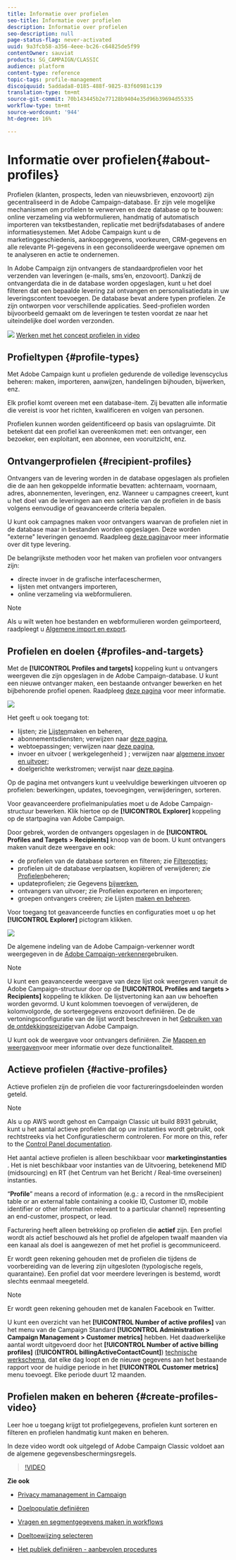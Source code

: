 ```yaml
---
title: Informatie over profielen
seo-title: Informatie over profielen
description: Informatie over profielen
seo-description: null
page-status-flag: never-activated
uuid: 9a3fcb58-a356-4eee-bc26-c64825de5f99
contentOwner: sauviat
products: SG_CAMPAIGN/CLASSIC
audience: platform
content-type: reference
topic-tags: profile-management
discoiquuid: 5addada8-0185-488f-9825-83f60981c139
translation-type: tm+mt
source-git-commit: 70b143445b2e77128b9404e35d96b39694d55335
workflow-type: tm+mt
source-wordcount: '944'
ht-degree: 16%

---
```



# Informatie over profielen{#about-profiles}

Profielen (klanten, prospects, leden van nieuwsbrieven, enzovoort) zijn gecentraliseerd in de Adobe Campaign-database. Er zijn vele mogelijke mechanismen om profielen te verwerven en deze database op te bouwen: online verzameling via webformulieren, handmatig of automatisch importeren van tekstbestanden, replicatie met bedrijfsdatabases of andere informatiesystemen. Met Adobe Campaign kunt u de marketinggeschiedenis, aankoopgegevens, voorkeuren, CRM-gegevens en alle relevante PI-gegevens in een geconsolideerde weergave opnemen om te analyseren en actie te ondernemen.

In Adobe Campaign zijn ontvangers de standaardprofielen voor het verzenden van leveringen (e-mails, sms’en, enzovoort). Dankzij de ontvangerdata die in de database worden opgeslagen, kunt u het doel filteren dat een bepaalde levering zal ontvangen en personalisatiedata in uw leveringscontent toevoegen. De database bevat andere typen profielen. Ze zijn ontworpen voor verschillende applicaties. Seed-profielen worden bijvoorbeeld gemaakt om de leveringen te testen voordat ze naar het uiteindelijke doel worden verzonden.

![](assets/do-not-localize/how-to-video.png) [Werken met het concept profielen in video](#create-profiles-video)

## Profieltypen {#profile-types}

Met Adobe Campaign kunt u profielen gedurende de volledige levenscyclus beheren: maken, importeren, aanwijzen, handelingen bijhouden, bijwerken, enz.

Elk profiel komt overeen met een database-item. Zij bevatten alle informatie die vereist is voor het richten, kwalificeren en volgen van personen.

Profielen kunnen worden geïdentificeerd op basis van opslagruimte. Dit betekent dat een profiel kan overeenkomen met: een ontvanger, een bezoeker, een exploitant, een abonnee, een vooruitzicht, enz.

## Ontvangerprofielen {#recipient-profiles}

Ontvangers van de levering worden in de database opgeslagen als profielen die de aan hen gekoppelde informatie bevatten: achternaam, voornaam, adres, abonnementen, leveringen, enz. Wanneer u campagnes creeert, kunt u het doel van de leveringen aan een selectie van de profielen in de basis volgens eenvoudige of geavanceerde criteria bepalen.

U kunt ook campagnes maken voor ontvangers waarvan de profielen niet in de database maar in bestanden worden opgeslagen. Deze worden &quot;externe&quot; leveringen genoemd. Raadpleeg [deze pagina](../../delivery/using/steps-defining-the-target-population.md#selecting-external-recipients)voor meer informatie over dit type levering.

De belangrijkste methoden voor het maken van profielen voor ontvangers zijn:

* directe invoer in de grafische interfaceschermen,
* lijsten met ontvangers importeren,
* online verzameling via webformulieren.

>[!NOTE]
>
>Als u wilt weten hoe bestanden en webformulieren worden geïmporteerd, raadpleegt u [Algemene import en export](../../platform/using/generic-imports-and-exports.md).

## Profielen en doelen {#profiles-and-targets}

Met de **[!UICONTROL Profiles and targets]** koppeling kunt u ontvangers weergeven die zijn opgeslagen in de Adobe Campaign-database. U kunt een nieuwe ontvanger maken, een bestaande ontvanger bewerken en het bijbehorende profiel openen. Raadpleeg [deze pagina](../../platform/using/editing-a-profile.md) voor meer informatie.

![](assets/d_ncs_user_interface_target_link.png)

Het geeft u ook toegang tot:

* lijsten; zie [Lijsten](../../platform/using/creating-and-managing-lists.md)maken en beheren,
* abonnementsdiensten; verwijzen naar [deze pagina](../../delivery/using/managing-subscriptions.md),
* webtoepassingen; verwijzen naar [deze pagina](../../web/using/about-web-applications.md),
* invoer en uitvoer ( werkgelegenheid ) ; verwijzen naar [algemene invoer en uitvoer](../../platform/using/generic-imports-and-exports.md);
* doelgerichte werkstromen; verwijst naar [deze pagina](../../workflow/using/building-a-workflow.md#implementation-steps-).

Op de pagina met ontvangers kunt u veelvuldige bewerkingen uitvoeren op profielen: bewerkingen, updates, toevoegingen, verwijderingen, sorteren.

Voor geavanceerdere profielmanipulaties moet u de Adobe Campaign-structuur bewerken. Klik hiertoe op de **[!UICONTROL Explorer]** koppeling op de startpagina van Adobe Campaign.

Door gebrek, worden de ontvangers opgeslagen in de **[!UICONTROL Profiles and Targets > Recipients]** knoop van de boom. U kunt ontvangers maken vanuit deze weergave en ook:

* de profielen van de database sorteren en filteren; zie [Filteropties](../../platform/using/filtering-options.md);
* profielen uit de database verplaatsen, kopiëren of verwijderen; zie [Profielen](../../platform/using/managing-profiles.md)beheren;
* updateprofielen; zie Gegevens [bijwerken](../../platform/using/updating-data.md),
* ontvangers van uitvoer; zie Profielen [](../../platform/using/exporting-and-importing-profiles.md)exporteren en importeren;
* groepen ontvangers creëren; zie Lijsten [maken en beheren](../../platform/using/creating-and-managing-lists.md).

Voor toegang tot geavanceerde functies en configuraties moet u op het **[!UICONTROL Explorer]** pictogram klikken.

![](assets/d_ncs_user_interface01.png)

De algemene indeling van de Adobe Campaign-verkenner wordt weergegeven in de [Adobe Campaign-verkenner](../../platform/using/adobe-campaign-workspace.md#using-adobe-campaign-explorer)gebruiken.

>[!NOTE]
>
>U kunt een geavanceerde weergave van deze lijst ook weergeven vanuit de Adobe Campaign-structuur door op de **[!UICONTROL Profiles and targets > Recipients]** koppeling te klikken. De lijstvertoning kan aan uw behoeften worden gevormd. U kunt kolommen toevoegen of verwijderen, de kolomvolgorde, de sorteergegevens enzovoort definiëren. De de vertoningsconfiguratie van de lijst wordt beschreven in het [Gebruiken van de ontdekkingsreiziger](../../platform/using/adobe-campaign-workspace.md#using-adobe-campaign-explorer)van Adobe Campaign.
>
>U kunt ook de weergave voor ontvangers definiëren. Zie [Mappen en weergaven](../../platform/using/access-management.md#folders-and-views)voor meer informatie over deze functionaliteit.

## Actieve profielen {#active-profiles}

Actieve profielen zijn de profielen die voor factureringsdoeleinden worden geteld.

>[!NOTE]
>
>Als u op AWS wordt gehost en Campaign Classic uit build 8931 gebruikt, kunt u het aantal actieve profielen dat op uw instanties wordt gebruikt, ook rechtstreeks via het Configuratiescherm controleren. For more on this, refer to the [Control Panel documentation](https://docs.adobe.com/content/help/en/control-panel/using/performance-monitoring/active-profiles-monitoring.html).
>
>Het aantal actieve profielen is alleen beschikbaar voor **marketinginstanties** . Het is niet beschikbaar voor instanties van de Uitvoering, betekenend MID (midsourcing) en RT (het Centrum van het Bericht / Real-time overseinen) instanties.

“**Profile**” means a record of information (e.g.: a record in the nmsRecipient table or an external table containing a cookie ID, Customer ID, mobile identifier or other information relevant to a particular channel) representing an end-customer, prospect, or lead.

Facturering heeft alleen betrekking op profielen die **actief** zijn. Een profiel wordt als actief beschouwd als het profiel de afgelopen twaalf maanden via een kanaal als doel is aangewezen of met het profiel is gecommuniceerd.

Er wordt geen rekening gehouden met de profielen die tijdens de voorbereiding van de levering zijn uitgesloten (typologische regels, quarantaine). Een profiel dat voor meerdere leveringen is bestemd, wordt slechts eenmaal meegeteld.

>[!NOTE]
>
>Er wordt geen rekening gehouden met de kanalen Facebook en Twitter.

U kunt een overzicht van het **[!UICONTROL Number of active profiles]** van het menu van de Campaign Standard **[!UICONTROL Administration > Campaign Management > Customer metrics]** hebben. Het daadwerkelijke aantal wordt uitgevoerd door het **[!UICONTROL Number of active billing profiles]** (**[!UICONTROL billingActiveContactCount]**) [technische werkschema](../../workflow/using/deliveries.md), dat elke dag loopt en de nieuwe gegevens aan het bestaande rapport voor de huidige periode in het **[!UICONTROL Customer metrics]** menu toevoegt. Elke periode duurt 12 maanden.

## Profielen maken en beheren {#create-profiles-video}

Leer hoe u toegang krijgt tot profielgegevens, profielen kunt sorteren en filteren en profielen handmatig kunt maken en beheren.

In deze video wordt ook uitgelegd of Adobe Campaign Classic voldoet aan de algemene gegevensbeschermingsregels.

>[!VIDEO](https://video.tv.adobe.com/v/35611?quality=12)

**Zie ook**

* [Privacy mamanagement in Campaign](https://helpx.adobe.com/nl/campaign/kb/acc-privacy.html)

* [Doelpopulatie definiëren](../../delivery/using/define-the-right-audience.md)

* [Vragen en segmentgegevens maken in workflows](../../workflow/using/targeting-data.md)

* [Doeltoewijzing selecteren](../../delivery/using/selecting-a-target-mapping.md)

* [Het publiek definiëren - aanbevolen procedures](../../delivery/using/define-the-right-audience.md)
